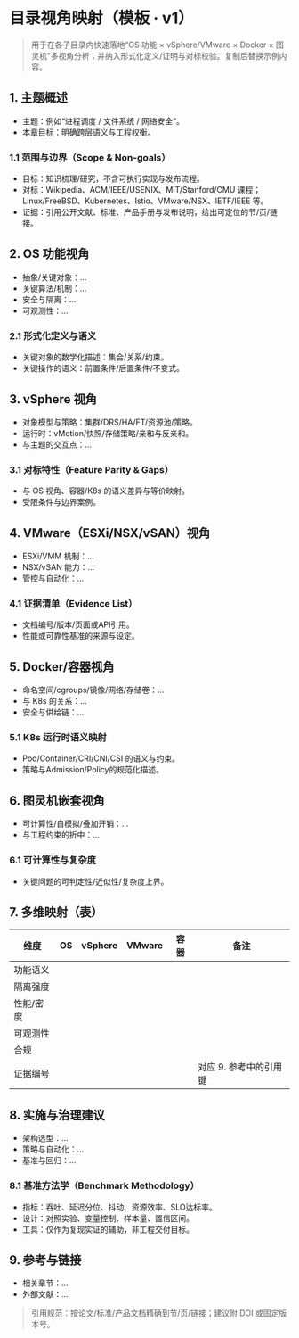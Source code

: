 # 目录视角映射（模板 · v1）

> 用于在各子目录内快速落地“OS 功能 × vSphere/VMware × Docker × 图灵机”多视角分析；并纳入形式化定义/证明与对标校验。复制后替换示例内容。

## 1. 主题概述

- 主题：例如“进程调度 / 文件系统 / 网络安全”。
- 本章目标：明确跨层语义与工程权衡。

### 1.1 范围与边界（Scope & Non-goals）

- 目标：知识梳理/研究，不含可执行实现与发布流程。
- 对标：Wikipedia、ACM/IEEE/USENIX、MIT/Stanford/CMU 课程；Linux/FreeBSD、Kubernetes、Istio、VMware/NSX、IETF/IEEE 等。
- 证据：引用公开文献、标准、产品手册与发布说明，给出可定位的节/页/链接。

## 2. OS 功能视角

- 抽象/关键对象：...
- 关键算法/机制：...
- 安全与隔离：...
- 可观测性：...

### 2.1 形式化定义与语义

- 关键对象的数学化描述：集合/关系/约束。
- 关键操作的语义：前置条件/后置条件/不变式。

## 3. vSphere 视角

- 对象模型与策略：集群/DRS/HA/FT/资源池/策略。
- 运行时：vMotion/快照/存储策略/亲和与反亲和。
- 与主题的交互点：...

### 3.1 对标特性（Feature Parity & Gaps）

- 与 OS 视角、容器/K8s 的语义差异与等价映射。
- 受限条件与边界案例。

## 4. VMware（ESXi/NSX/vSAN）视角

- ESXi/VMM 机制：...
- NSX/vSAN 能力：...
- 管控与自动化：...

### 4.1 证据清单（Evidence List）

- 文档编号/版本/页面或API引用。
- 性能或可靠性基准的来源与设定。

## 5. Docker/容器视角

- 命名空间/cgroups/镜像/网络/存储卷：...
- 与 K8s 的关系：...
- 安全与供给链：...

### 5.1 K8s 运行时语义映射

- Pod/Container/CRI/CNI/CSI 的语义与约束。
- 策略与Admission/Policy的规范化描述。

## 6. 图灵机嵌套视角

- 可计算性/自模拟/叠加开销：...
- 与工程约束的折中：...

### 6.1 可计算性与复杂度

- 关键问题的可判定性/近似性/复杂度上界。

## 7. 多维映射（表）

| 维度 | OS | vSphere | VMware | 容器 | 备注 |
|---|---|---|---|---|---|
| 功能语义 |  |  |  |  |  |
| 隔离强度 |  |  |  |  |  |
| 性能/密度 |  |  |  |  |  |
| 可观测性 |  |  |  |  |  |
| 合规 |  |  |  |  |  |
| 证据编号 |  |  |  |  | 对应 9. 参考中的引用键 |

## 8. 实施与治理建议

- 架构选型：...
- 策略与自动化：...
- 基准与回归：...

### 8.1 基准方法学（Benchmark Methodology）

- 指标：吞吐、延迟分位、抖动、资源效率、SLO达标率。
- 设计：对照实验、变量控制、样本量、置信区间。
- 工具：仅作为复现实证的辅助，非工程交付目标。

## 9. 参考与链接

- 相关章节：...
- 外部文献：...

> 引用规范：按论文/标准/产品文档精确到节/页/链接；建议附 DOI 或固定版本号。

